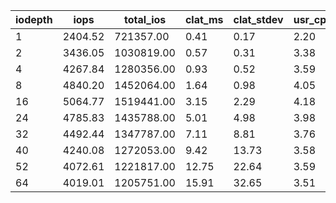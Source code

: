 | iodepth| iops| total\_ios| clat\_ms| clat\_stdev| usr\_cpu| sys\_cpu| OSD\_cpu| OSD\_mem| FIO\_cpu| FIO\_mem |
| ---| ---| ---| ---| ---| ---| ---| ---| ---| ---| ---|
 | 1  | 2404.52  | 721357.00  | 0.41  | 0.17  | 2.20  | 1.73  | 143.62  | 5.49  | 25.96  | 0.00 |
 | 2  | 3436.05  | 1030819.00  | 0.57  | 0.31  | 3.38  | 2.41  | 165.02  | 6.58  | 36.99  | 0.00 |
 | 4  | 4267.84  | 1280356.00  | 0.93  | 0.52  | 3.59  | 2.67  | 177.23  | 6.60  | 41.34  | 0.00 |
 | 8  | 4840.20  | 1452064.00  | 1.64  | 0.98  | 4.05  | 2.53  | 179.89  | 7.18  | 42.35  | 0.00 |
 | 16  | 5064.77  | 1519441.00  | 3.15  | 2.29  | 4.18  | 2.48  | 185.89  | 7.20  | 42.32  | 0.00 |
 | 24  | 4785.83  | 1435788.00  | 5.01  | 4.98  | 3.98  | 2.19  | 185.30  | 7.20  | 39.55  | 0.00 |
 | 32  | 4492.44  | 1347787.00  | 7.11  | 8.81  | 3.76  | 2.24  | 186.46  | 7.20  | 37.73  | 0.00 |
 | 40  | 4240.08  | 1272053.00  | 9.42  | 13.73  | 3.58  | 2.05  | 180.98  | 7.20  | 35.67  | 0.00 |
 | 52  | 4072.61  | 1221817.00  | 12.75  | 22.64  | 3.59  | 1.89  | 179.67  | 7.20  | 34.75  | 0.00 |
 | 64  | 4019.01  | 1205751.00  | 15.91  | 32.65  | 3.51  | 1.85  | 178.88  | 7.20  | 34.39  | 0.00 |
